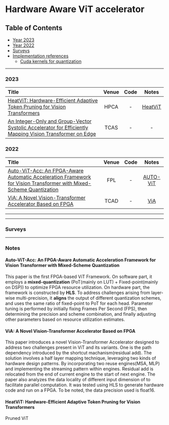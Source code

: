 # Hardware Aware ViT accelerator

## Table of Contents

- [Year 2023](#2023)
- [Year 2022](#2022)
- [Surveys](#awesome-surveys)
- [Implementation references](#implementation-references)
  - [Cuda kernels for quantization](#cuda-kernels-for-quantization)

---
### 2023

|  Title  |   Venue  |   Code   |   Notes  |
|:--------|:--------:|:--------:|:--------:|
| [HeatViT: Hardware-Efficient Adaptive Token Pruning for Vision Transformers](https://ieeexplore.ieee.org/stamp/stamp.jsp?tp=&arnumber=10071047) | HPCA | - | [HeatViT](#heatvit-hardware-efficient-adaptive-token-pruning-for-vision-transformers) |
| [An Integer-Only and Group-Vector Systolic Accelerator for Efficiently Mapping Vision Transformer on Edge](https://ieeexplore.ieee.org/stamp/stamp.jsp?tp=&arnumber=10288182) | TCAS | - | - |
### 2022

|  Title  |   Venue  |   Code   |   Notes  |
|:--------|:--------:|:--------:|:--------:|
| [Auto-ViT-Acc: An FPGA-Aware Automatic Acceleration Framework for Vision Transformer with Mixed-Scheme Quantization](https://ieeexplore.ieee.org/document/10035108) | FPL | - | [AUTO-ViT](#auto-vit-acc-an-fpga-aware-automatic-acceleration-framework-for-vision-transformer-with-mixed-scheme-quantization) |
| [ViA: A Novel Vision-Transformer Accelerator Based on FPGA](<https://ieeexplore.ieee.org/abstract/document/9925700?casa_token=_ScpTJ28nSsAAAAA:X-N9eboJZLvOhryk_1UAaWm__tu_KKo9djadmtZcaFgRxDVcfX28YzFyElTy-hJDk8tgBLk>) | TCAD | - | [ViA](#via-a-novel-vision-transformer-accelerator-based-on-fpga) |
---

---

### Surveys

---

### Notes

#### Auto-ViT-Acc: An FPGA-Aware Automatic Acceleration Framework for Vision Transformer with Mixed-Scheme Quantization

This paper is the first FPGA-based ViT Framework. On software part, it employs a **mixed-quantization** (PoT(mainly on LUT) + Fixed-point(mainly on DSP)) to optimize  FPGA resource utilization. On hardware part, the framework is constructed by **HLS**. To address challenges arising from layer-wise multi-precision, it **aligns** the output of different quantization schemes, and uses the same ratio of fixed-point to PoT for each head. Parameter tuning is performed by initially fixing Frames Per Second (FPS), then determining the precision and scheme combination, and finally adjusting other parameters based on resource utilization estimates.

#### ViA: A Novel Vision-Transformer Accelerator Based on FPGA

This paper introduces a novel Vision-Transformer Accelerator designed to address two challenges present in ViT and its variants. One is the path dependency introduced by the shortcut machanism(residual add). The solution involves a half layer mapping technique, leveraging two kinds of hardware design patterns. By incorporating two reuse engines(MSA, MLP) and implementing the streaming pattern within engines. Residual add is relocated from the end of current engine to the start of next engine. The paper also analyzes the data locality of different input dimension of to facilitate parallel computation. It was tested using HLS to generate hardware code and run on a FPGA. To be noted, the data precision used is float16.

#### HeatViT: Hardware-Efficient Adaptive Token Pruning for Vision Transformers

Pruned ViT


